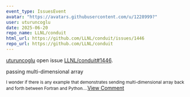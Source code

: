 ```yaml
---
event_type: IssuesEvent
avatar: "https://avatars.githubusercontent.com/u/1228999?"
user: uturuncoglu
date: 2025-06-20
repo_name: LLNL/conduit
html_url: https://github.com/LLNL/conduit/issues/1446
repo_url: https://github.com/LLNL/conduit
---
```


<a href='https://github.com/uturuncoglu' target='_blank'>uturuncoglu</a> open issue <a href='https://github.com/LLNL/conduit/issues/1446' target='_blank'>LLNL/conduit#1446</a>.

<p>passing multi-dimensional array</p><small>I wonder if there is any example that demonstrates sending multi-dimensional array back and forth between Fortran and Python....</small><a href='https://github.com/LLNL/conduit/issues/1446' target='_blank'>View Comment</a>